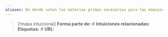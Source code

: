 ```yaml
---
aliases: De dónde salen las materias primas necesarias para las máquinas que utilizas (computador - servidor...), 
--- 
```

> [!mapa intuicional]
> **Forma parte de:** #
> **Intuiciones relacionadas:** 
> **Etiquetas:** #
> **URL:** 

